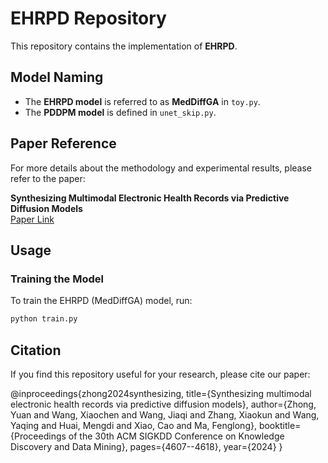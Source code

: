 # EHRPD Repository

This repository contains the implementation of **EHRPD**.

## Model Naming
- The **EHRPD model** is referred to as **MedDiffGA** in `toy.py`.
- The **PDDPM model** is defined in `unet_skip.py`.

## Paper Reference
For more details about the methodology and experimental results, please refer to the paper:

**Synthesizing Multimodal Electronic Health Records via Predictive Diffusion Models**  
[Paper Link](https://dl.acm.org/doi/abs/10.1145/3637528.3671836)

## Usage

### Training the Model
To train the EHRPD (MedDiffGA) model, run:
```sh
python train.py
```

## Citation
If you find this repository useful for your research, please cite our paper:

@inproceedings{zhong2024synthesizing,
  title={Synthesizing multimodal electronic health records via predictive diffusion models},
  author={Zhong, Yuan and Wang, Xiaochen and Wang, Jiaqi and Zhang, Xiaokun and Wang, Yaqing and Huai, Mengdi and Xiao, Cao and Ma, Fenglong},
  booktitle={Proceedings of the 30th ACM SIGKDD Conference on Knowledge Discovery and Data Mining},
  pages={4607--4618},
  year={2024}
}
